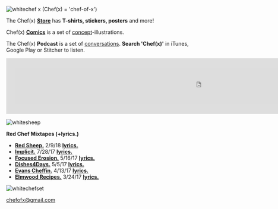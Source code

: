 ![whitechef x](https://user-images.githubusercontent.com/25256570/36082575-a7efeb92-0f5f-11e8-86a8-8b9068a82c5b.png)
(Chef(x) = 'chef-of-x')

The Chef(x) **[Store](https://www.redbubble.com/shop/chefofx)** has **T-shirts, stickers, posters** and more!  

Chef(x) **[Comics](https://www.instagram.com/chefofx/)** is a set of [concept](https://drive.google.com/open?id=0B1Ol8fuZMTCWUVBNRlk0djcxUmc)-illustrations.

The Chef(x) **Podcast** is a set of [conversations](https://drive.google.com/open?id=1jtQQqB3JStUSgmQsr25vVONhywPnRCfc). **Search 'Chef(x)'** in iTunes, Google Play or Stitcher to listen.

<iframe style="border: solid 25px #dedede;"  src="https://app.stitcher.com/splayer/f/165517/53712123" width="1000" height="100" frameborder="0" scrolling="no"></iframe>

![whitesheep](https://user-images.githubusercontent.com/25256570/36241966-41e02472-11ce-11e8-93cb-11bd932d8cf3.png)


**Red Chef Mixtapes (+lyrics.)**

- **[Red Sheep.](https://soundcloud.com/redchef/sets/red-sheep)** 2/9/18 **[lyrics.](https://drive.google.com/open?id=1L0DXyAscYHFnqYgvJ5aMnPRHvZZo1k9Z)**
- **[Implicit.](https://soundcloud.com/redchef/sets/implicit/s-tvWII)** 7/28/17 **[lyrics.](https://drive.google.com/open?id=0B1Ol8fuZMTCWam4zdm5sbFlvRUU)** 
- **[Focused Erosion.](https://soundcloud.com/redchef/sets/focused-erosion/s-pihsw)** 5/16/17 **[lyrics.](https://drive.google.com/open?id=0B1Ol8fuZMTCWWVNQdXd2ZndiaDA)** 
- **[Dishes4Days.](https://soundcloud.com/redchef/sets/dishes4days/s-NY0Mc)** 5/5/17 **[lyrics.](https://drive.google.com/open?id=0B1Ol8fuZMTCWc09Yb2tRZndleVE)** 
- **[Evans Cheffin.](https://soundcloud.com/redchef/sets/evans-cheffin/s-5ctrP)** 4/13/17 **[lyrics.](https://drive.google.com/open?id=0B1Ol8fuZMTCWWS1OUHptcEN4aWM)** 
- **[Elmwood Recipes.](https://soundcloud.com/redchef/sets/elmwood-recipes/s-4d0MH)** 3/24/17 **[lyrics.](https://drive.google.com/open?id=0B1Ol8fuZMTCWaldOV2ZYYVlyRlk)**

![whitechefset](https://user-images.githubusercontent.com/25256570/36082661-51e174cc-0f60-11e8-9359-3e7ca0143748.png)

chefofx@gmail.com
